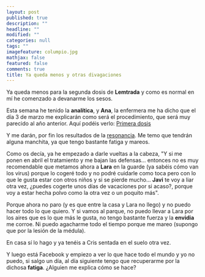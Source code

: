 ```yaml
---
layout: post
published: true
description: ""
headline: ""
modified: ""
categories: null
tags: ""
imagefeature: columpio.jpg
mathjax: false
featured: false
comments: true
title: Ya queda menos y otras divagaciones
---
```


Ya queda menos para la segunda dosis de **Lemtrada** y como es normal en mí he comenzado a devanarme los sesos.

Esta semana he tenido la **analítica**, y **Ana**, la enfermera me ha dicho que el día 3 de marzo me explicarán como será el procedimiento, que será muy parecido al año anterior. Aquí podéis verlo: [Primera dosis](http://krisish.github.io/lemtrada-a-o-0-semana-0-lunes)

Y me darán, por fin los resultados de la [resonancia](http://krisish.github.io/sound-of-noise). Me temo que tendrán alguna manchita, ya que tengo bastante fatiga y mareos.

Como os decía, ya he empezado a darle vueltas a la cabeza, "Y si me ponen en abril el tratamiento y me bajan las defensas... entonces no es muy recomendable que metamos ahora a **Lara** en la guarde (ya sabéis cómo van los virus) porque lo cogeré todo y no podré cuidarle como toca pero con lo que le gusta estar con otros niños y si se pierde mucho... **Javi** te voy a liar otra vez, ¿puedes cogerte unos días de vacaciones por si acaso?, porque voy a estar hecha polvo como la otra vez o un poquito más".

Porque ahora no paro (y es que entre la casa y Lara no llego) y no puedo hacer todo lo que quiero. Y si vamos al parque, no puedo llevar a Lara por los aires que es lo que más le gusta, no tengo bastante fuerza y la **envidia** me corroe. Ni puedo agacharme todo el tiempo porque me mareo (supongo que por la lesión de la médula).

En casa sí lo hago y ya tenéis a Cris sentada en el suelo otra vez.

Y luego está Facebook y empiezo a ver lo que hace todo el mundo y yo no puedo, si salgo un día, al día siguiente tengo que recuperarme por la dichosa **fatiga**. ¿Alguien me explica cómo se hace?

